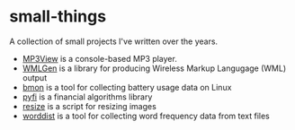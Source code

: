 # small-things
 A collection of small projects I've written over the years.
 
* [MP3View](MP3View) is a console-based MP3 player.
* [WMLGen](WMLGen) is a library for producing Wireless Markup Langugage (WML) output
* [bmon](bmon) is a tool for collecting battery usage data on Linux
* [pyfi](pyfi) is a financial algorithms library
* [resize](resize) is a script for resizing images
* [worddist](worddist) is a tool for collecting word frequency data from text files
